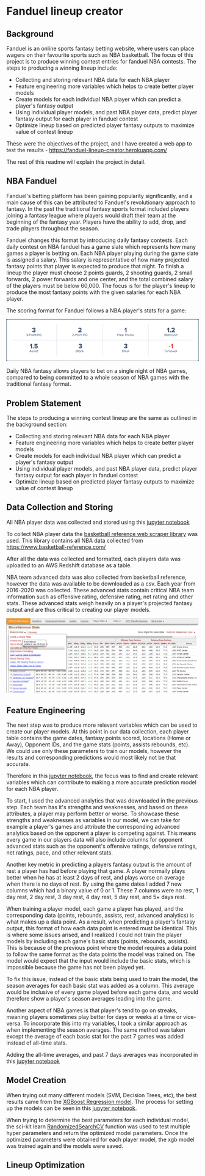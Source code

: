 # Fanduel lineup creator

## Background

Fanduel is an online sports fantasy betting website, where users can place wagers on their favourite sports such as NBA basketball. The focus of this project is to produce winning contest entries for fanduel NBA contests. The steps to producing a winning lineup include:

* Collecting and storing relevant NBA data for each NBA player
* Feature engineering more variables which helps to create better player models
* Create models for each individual NBA player which can predict a player's fantasy output
* Using individual player models, and past NBA player data, predict player fantasy output for each player in fanduel contest
* Optimize lineup based on predicted player fantasy outputs to maximize value of contest lineup

These were the objectives of the project, and I have created a web app to test the results - https://fanduel-lineup-creator.herokuapp.com/

The rest of this readme will explain the project in detail.

## NBA Fanduel

Fanduel's betting platform has been gaining popularity significantly, and a main cause of this can be attributed to Fanduel's revolutionary approach to fantasy. In the past the traditional fantasy sports format included players joining a fantasy league where players would draft their team at the beginning of the fantasy year. Players have the ability to add, drop, and trade players throughout the season. 

Fanduel changes this format by introducing daily fantasy contests. Each daily contest on NBA fanduel has a game slate which represents how many games a player is betting on. Each NBA player playing during the game slate is assigned a salary. This salary is representative of how many projected fantasy points that player is expected to produce that night. To finish a lineup the player must choose 2 points guards, 2 shooting guards, 2 small forwards, 2 power forwards and one center, and the total combined salary of the players must be below 60,000. The focus is for the player's lineup to produce the most fantasy points with the given salaries for each NBA player.

The scoring format for Fanduel follows a NBA player's stats for a game:

![Scoring Format](static/images/scoring_system_FD.png)

Daily NBA fantasy allows players to bet on a single night of NBA games, compared to being committed to a whole season of NBA games with the traditional fantasy format. 

## Problem Statement

The steps to producing a winning contest lineup are the same as outlined in the background section:

* Collecting and storing relevant NBA data for each NBA player
* Feature engineering more variables which helps to create better player models
* Create models for each individual NBA player which can predict a player's fantasy output
* Using individual player models, and past NBA player data, predict player fantasy output for each player in fanduel contest
* Optimize lineup based on predicted player fantasy outputs to maximize value of contest lineup


## Data Collection and Storing

All NBA player data was collected and stored using this [jupyter notebook](https://github.com/Eric-Pacheco95/PersonalProjects/blob/master/Fanduel-Lineup-Creator/notebooks/player_stats.ipynb)

To collect NBA player data the [basketball reference web scraper library](https://jaebradley.github.io/basketball_reference_web_scraper/) was used. This library contains all NBA data collected from https://www.basketball-reference.com/

After all the data was collected and formatted, each players data was uploaded to an AWS Redshift database as a table.

NBA team advanced data was also collected from basketball reference, however the data was available to be downloaded as a csv. Each year from 2016-2020 was collected. These advanced stats contain critical NBA team information such as offensive rating, defensive rating, net rating and other stats. These advanced stats weigh heavily on a player's projected fantasy output and are thus critical to creating our player models.

![Advanced Stats](static/images/advanced_stats.png)


## Feature Engineering

The next step was to produce more relevant variables which can be used to create our player models. At this point in our data collection, each player table contains the game dates, fantasy points scored, locations (Home or Away), Opponent IDs, and the game stats (points, assists rebounds, etc). We could use only these parameters to train our models, however the results and corresponding predictions would most likely not be that accurate. 

Therefore in this [jupyter notebook](https://github.com/Eric-Pacheco95/PersonalProjects/blob/master/Fanduel-Lineup-Creator/notebooks/player_stats_feature_engineering.ipynb), the focus was to find and create relevant variables which can contribute to making a more accurate prediction model for each NBA player.

To start, I used the advanced analytics that was downloaded in the previous step. Each team has it's strengths and weaknesses, and based on these attributes, a player may perform better or worse. To showcase these strengths and weaknesses as variables in our model, we can take for example a player's games and attribute the corresponding advanced analytics based on the opponent a player is competing against. This means every game in our players data will also include columns for opponent advanced stats such as the opponent's offensive ratings, defensive ratings, net ratings, pace, and other relevant stats.

Another key metric in predicting a players fantasy output is the amount of rest a player has had before playing that game. A player normally plays better when he has at least 2 days of rest, and plays worse on average when there is no days of rest. By using the game dates I added 7 new columns which had a binary value of 0 or 1. These 7 columns were no rest, 1 day rest, 2 day rest, 3 day rest, 4 day rest, 5 day rest, and 5+ days rest.

When training a player model, each game a player has played, and the corresponding data (points, rebounds, assists, rest, advanced analytics) is what makes up a data point. As a result, when predicting a player's fantasy output, this format of how each data point is entered must be identical. This is where some issues arised, and I realized I could not train the player models by including each game's basic stats (points, rebounds, assists). This is because of the previous point where the model requires a data point to follow the same format as the data points the model was trained on. The model would expect that the input would include the basic stats, which is impossible because the game has not been played yet. 

To fix this issue, instead of the basic stats being used to train the model, the season averages for each basic stat was added as a column. This average would be inclusive of every game played before each game data, and would therefore show a player's season averages leading into the game. 

Another aspect of NBA games is that player's tend to go on streaks, meaning players sometimes play better for days or weeks at a time or vice-versa. To incorporate this into my variables, I took a similar approach as when implementing the season averages. The same method was taken except the average of each basic stat for the past 7 games was added instead of all-time stats.

Adding the all-time averages, and past 7 days averages was incorporated in this [jupyter notebook](https://github.com/Eric-Pacheco95/PersonalProjects/blob/master/Fanduel-Lineup-Creator/notebooks/xgb_model_creation.ipynb)

## Model Creation

When trying out many different models (SVM, Decision Trees, etc), the best results came from the [XGBoost Regression model](https://xgboost.readthedocs.io/en/latest/python/python_api.html#module-xgboost.sklearn). The process for setting up the models can be seen in this [jupyter notebook](https://github.com/Eric-Pacheco95/PersonalProjects/blob/master/Fanduel-Lineup-Creator/notebooks/xgb_model_creation.ipynb).

When trying to determine the best parameters for each individual model, the sci-kit learn [RandomizedSearchCV](https://scikit-learn.org/0.16/modules/generated/sklearn.grid_search.RandomizedSearchCV.html) function was used to test multiple hyper parameters and return the optimized model parameters. Once the optimized parameters were obtained for each player model, the xgb model was trained again and the models were saved.

## Lineup Optimization

